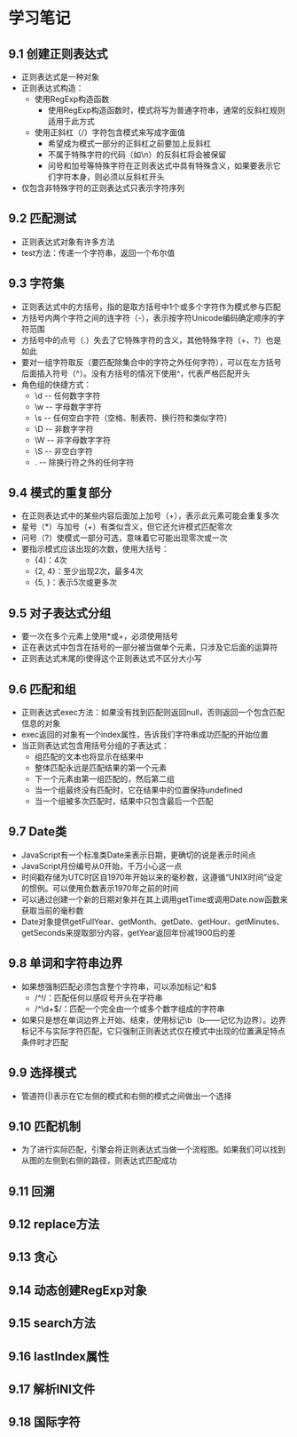 # 学习笔记

## 9.1 创建正则表达式

* 正则表达式是一种对象
* 正则表达式构造：
  * 使用RegExp构造函数
    * 使用RegExp构造函数时，模式将写为普通字符串，通常的反斜杠规则适用于此方式
  * 使用正斜杠（/）字符包含模式来写成字面值
    * 希望成为模式一部分的正斜杠之前要加上反斜杠
    * 不属于特殊字符的代码（如\n）的反斜杠将会被保留
    * 问号和加号等特殊字符在正则表达式中具有特殊含义，如果要表示它们字符本身，则必须以反斜杠开头
* 仅包含非特殊字符的正则表达式只表示字符序列

## 9.2 匹配测试

* 正则表达式对象有许多方法
* test方法：传递一个字符串，返回一个布尔值

## 9.3 字符集

* 正则表达式中的方括号，指的是取方括号中1个或多个字符作为模式参与匹配
* 方括号内两个字符之间的连字符（-），表示按字符Unicode编码确定顺序的字符范围
* 方括号中的点号（.）失去了它特殊字符的含义，其他特殊字符（+、?）也是如此
* 要对一组字符取反（要匹配除集合中的字符之外任何字符），可以在左方括号后面插入符号（^）。没有方括号的情况下使用^，代表严格匹配开头
* 角色组的快捷方式：
  * \d -- 任何数字字符
  * \w -- 字母数字字符
  * \s -- 任何空白字符（空格、制表符、换行符和类似字符）
  * \D -- 非数字字符
  * \W -- 非字母数字字符
  * \S -- 非空白字符
  * .  -- 除换行符之外的任何字符

## 9.4 模式的重复部分

* 在正则表达式中的某些内容后面加上加号（+），表示此元素可能会重复多次
* 星号（*）与加号（+）有类似含义，但它还允许模式匹配零次
* 问号（?）使模式一部分可选，意味着它可能出现零次或一次
* 要指示模式应该出现的次数，使用大括号：
  * {4}：4次
  * {2, 4}：至少出现2次，最多4次
  * {5, }：表示5次或更多次

## 9.5 对子表达式分组

* 要一次在多个元素上使用*或+，必须使用括号
* 正在表达式中包含在括号的一部分被当做单个元素，只涉及它后面的运算符
* 正则表达式末尾的i使得这个正则表达式不区分大小写

## 9.6 匹配和组

* 正则表达式exec方法：如果没有找到匹配则返回null，否则返回一个包含匹配信息的对象
* exec返回的对象有一个index属性，告诉我们字符串成功匹配的开始位置
* 当正则表达式包含用括号分组的子表达式：
  * 组匹配的文本也将显示在结果中
  * 整体匹配永远是匹配结果的第一个元素
  * 下一个元素由第一组匹配的，然后第二组
  * 当一个组最终没有匹配时，它在结果中的位置保持undefined
  * 当一个组被多次匹配时，结果中只包含最后一个匹配

## 9.7 Date类

* JavaScript有一个标准类Date来表示日期，更确切的说是表示时间点
* JavaScript月份编号从0开始，千万小心这一点
* 时间戳存储为UTC时区自1970年开始以来的毫秒数，这遵循“UNIX时间”设定的惯例。可以使用负数表示1970年之前的时间
* 可以通过创建一个新的日期对象并在其上调用getTime或调用Date.now函数来获取当前的毫秒数
* Date对象提供getFullYear、getMonth、getDate、getHour、getMinutes、getSeconds来提取部分内容，getYear返回年份减1900后的差

## 9.8 单词和字符串边界

* 如果想强制匹配必须包含整个字符串，可以添加标记^和$
  * /^!/：匹配任何以感叹号开头在字符串
  * /^\d+$/：匹配一个完全由一个或多个数字组成的字符串
* 如果只是想在单词边界上开始、结束，使用标记\b（b——记忆为边界）。边界标记不与实际字符匹配，它只强制正则表达式仅在模式中出现的位置满足特点条件时才匹配

## 9.9 选择模式

* 管道符(|)表示在它左侧的模式和右侧的模式之间做出一个选择

## 9.10 匹配机制

* 为了进行实际匹配，引擎会将正则表达式当做一个流程图。如果我们可以找到从图的左侧到右侧的路径，则表达式匹配成功

## 9.11 回溯

## 9.12 replace方法

## 9.13 贪心

## 9.14 动态创建RegExp对象

## 9.15 search方法

## 9.16 lastIndex属性

## 9.17 解析INI文件

## 9.18 国际字符